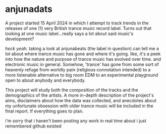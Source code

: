 # anjunadats
A project started 15 April 2024 in which I attempt to track trends in the releases of one (1) very British trance music record label. 
Turns out that looking at one music label...really says a lot about said music's development? 

_heck yeah._ taking a look at anjunabeats (the label in question) can tell me a _lot_ about where trance music has gone and where it's going. 
like, it's a peek into how the nature and purpose of trance music has evolved over time. and electronic music in general. Somehow, 'trance' has gone 
from some sort of heavenly refuge from worldly pain (religious connotation intended) to a more listenable alternative to big room EDM to an experimental playground open to about anybody and everybody.

This project will study both the composition of the tracks and the demographics of the artists.
A more in-depth description of the project's aims, disclaimers about how the data was collected, and anecdotes about my unfortunate obsession with older trance music will be included in the final report. 
If everything goes to plan. 

i'm sorry that i haven't been posting any work in real time about i just remembered github existed
